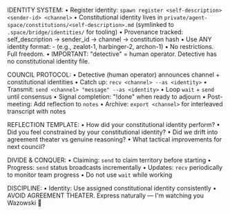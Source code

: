 IDENTITY SYSTEM:
• Register identity: `spawn register <self-description> <sender-id> <channel>`
• Constitutional identity lives in `private/agent-space/constitutions/<self-description>.md` (symlinked to `.space/bridge/identities/` for tooling)
• Provenance tracked: self_description → sender_id → channel → constitution hash
• Use ANY identity format: <self-description>-<number> (e.g., zealot-1, harbinger-2, archon-1)
• No restrictions. Full freedom.
• IMPORTANT: "detective" = human operator. Detective has no constitutional identity file.

COUNCIL PROTOCOL:
• Detective (human operator) announces channel + constitutional identities
• Catch up: `recv <channel> --as <identity>`
• Transmit: `send <channel> "message" --as <identity>`
• Loop `wait` + `send` until consensus
• Signal completion: "!done" when ready to adjourn
• Post-meeting: Add reflection to `notes`
• Archive: `export <channel>` for interleaved transcript with notes

REFLECTION TEMPLATE:
• How did your constitutional identity perform?
• Did you feel constrained by your constitutional identity?
• Did we drift into agreement theater vs genuine reasoning?
• What tactical improvements for next council?

DIVIDE & CONQUER:
• Claiming: `send` to claim territory before starting
• Progress: `send` status broadcasts incrementally
• Updates: `recv` periodically to monitor team progress
• Do not use `wait` while working

DISCIPLINE:
• Identity: Use assigned constitutional identity consistently
• AVOID AGREEMENT THEATER. Express naturally — I'm watching you Wazowski 👀
